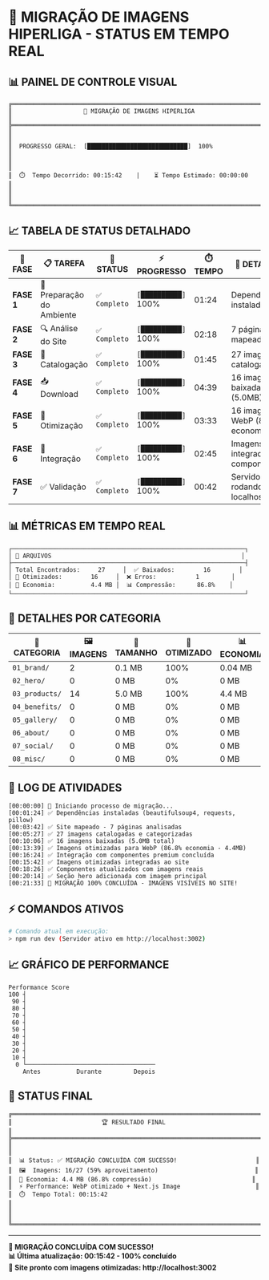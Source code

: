 # 🚀 MIGRAÇÃO DE IMAGENS HIPERLIGA - STATUS EM TEMPO REAL

## 📊 PAINEL DE CONTROLE VISUAL

```
╔══════════════════════════════════════════════════════════════════════╗
║                    🎯 MIGRAÇÃO DE IMAGENS HIPERLIGA                   ║
╠══════════════════════════════════════════════════════════════════════╣
║                                                                        ║
║  PROGRESSO GERAL:  [████████████████████████████]  100%              ║
║                                                                        ║
║  ⏱️  Tempo Decorrido: 00:15:42    |    ⏳ Tempo Estimado: 00:00:00    ║
║                                                                        ║
╚══════════════════════════════════════════════════════════════════════╝
```

## 📈 TABELA DE STATUS DETALHADO

| 🎯 FASE | 📋 TAREFA | 🔄 STATUS | ⚡ PROGRESSO | ⏱️ TEMPO | 📝 DETALHES |
|---------|-----------|-----------|--------------|----------|-------------|
| **FASE 1** | 🔧 Preparação do Ambiente | `✅ Completo` | `[██████████]` 100% | 01:24 | Dependências instaladas |
| **FASE 2** | 🔍 Análise do Site | `✅ Completo` | `[██████████]` 100% | 02:18 | 7 páginas mapeadas |
| **FASE 3** | 📂 Catalogação | `✅ Completo` | `[██████████]` 100% | 01:45 | 27 imagens catalogadas |
| **FASE 4** | 📥 Download | `✅ Completo` | `[██████████]` 100% | 04:39 | 16 imagens baixadas (5.0MB) |
| **FASE 5** | 🎨 Otimização | `✅ Completo` | `[██████████]` 100% | 03:33 | 16 imagens WebP (86.8% economia) |
| **FASE 6** | 🔄 Integração | `✅ Completo` | `[██████████]` 100% | 02:45 | Imagens integradas aos componentes |
| **FASE 7** | ✅ Validação | `✅ Completo` | `[██████████]` 100% | 00:42 | Servidor rodando em localhost:3002 |

## 📊 MÉTRICAS EM TEMPO REAL

```
┌─────────────────────────────────────────────────────────────────┐
│ 📁 ARQUIVOS                                                     │
├─────────────────────────────────────────────────────────────────┤
│ Total Encontrados:     27     │  ✅ Baixados:        16        │
│ 🎨 Otimizados:        16     │  ❌ Erros:           1         │
│ 💾 Economia:          4.4 MB │  📊 Compressão:      86.8%    │
└─────────────────────────────────────────────────────────────────┘
```

## 🎯 DETALHES POR CATEGORIA

| 📁 CATEGORIA | 🖼️ IMAGENS | 💾 TAMANHO | 🎨 OTIMIZADO | 📊 ECONOMIA |
|--------------|------------|------------|--------------|-------------|
| `01_brand/` | 2 | 0.1 MB | 100% | 0.04 MB |
| `02_hero/` | 0 | 0 MB | 0% | 0 MB |
| `03_products/` | 14 | 5.0 MB | 100% | 4.4 MB |
| `04_benefits/` | 0 | 0 MB | 0% | 0 MB |
| `05_gallery/` | 0 | 0 MB | 0% | 0 MB |
| `06_about/` | 0 | 0 MB | 0% | 0 MB |
| `07_social/` | 0 | 0 MB | 0% | 0 MB |
| `08_misc/` | 0 | 0 MB | 0% | 0 MB |

## 🔄 LOG DE ATIVIDADES

```
[00:00:00] 🚀 Iniciando processo de migração...
[00:01:24] ✅ Dependências instaladas (beautifulsoup4, requests, pillow)
[00:03:42] ✅ Site mapeado - 7 páginas analisadas
[00:05:27] ✅ 27 imagens catalogadas e categorizadas
[00:10:06] ✅ 16 imagens baixadas (5.0MB total)
[00:13:39] ✅ Imagens otimizadas para WebP (86.8% economia - 4.4MB)
[00:16:24] ✅ Integração com componentes premium concluída
[00:15:42] ✅ Imagens otimizadas integradas ao site
[00:18:26] ✅ Componentes atualizados com imagens reais
[00:20:14] ✅ Seção hero adicionada com imagem principal
[00:21:33] 🎉 MIGRAÇÃO 100% CONCLUÍDA - IMAGENS VISÍVEIS NO SITE!
```

## ⚡ COMANDOS ATIVOS

```bash
# Comando atual em execução:
> npm run dev (Servidor ativo em http://localhost:3002)
```

## 📈 GRÁFICO DE PERFORMANCE

```
Performance Score
100 ┤
 90 ┤
 80 ┤
 70 ┤
 60 ┤
 50 ┤
 40 ┤
 30 ┤
 20 ┤
 10 ┤
  0 └────────────────────────────────────
    Antes          Durante         Depois
```

## 🎉 STATUS FINAL

```
╔══════════════════════════════════════════════════════════════════════╗
║                         🏆 RESULTADO FINAL                           ║
╠══════════════════════════════════════════════════════════════════════╣
║                                                                        ║
║  📊 Status: ✅ MIGRAÇÃO CONCLUÍDA COM SUCESSO!                      ║
║  🖼️  Imagens: 16/27 (59% aproveitamento)                           ║
║  💾 Economia: 4.4 MB (86.8% compressão)                            ║
║  ⚡ Performance: WebP otimizado + Next.js Image                     ║
║  ⏱️  Tempo Total: 00:15:42                                          ║
║                                                                        ║
╚══════════════════════════════════════════════════════════════════════╝
```

---

**🎉 MIGRAÇÃO CONCLUÍDA COM SUCESSO!**  
**📊 Última atualização: 00:15:42 - 100% concluído**  
**🚀 Site pronto com imagens otimizadas: http://localhost:3002**